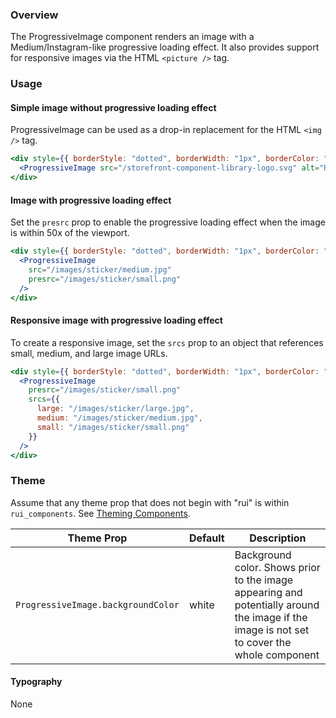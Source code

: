 ### Overview

The ProgressiveImage component renders an image with a Medium/Instagram-like progressive loading effect. It also provides support for responsive images via the HTML `<picture />` tag.

### Usage

#### Simple image without progressive loading effect

ProgressiveImage can be used as a drop-in replacement for the HTML `<img />` tag.

```jsx
<div style={{ borderStyle: "dotted", borderWidth: "1px", borderColor: "#999999", width: 400 }}>
  <ProgressiveImage src="/storefront-component-library-logo.svg" alt="Reaction Storefront Component Library Logo" />
</div>
```

#### Image with progressive loading effect
Set the `presrc` prop to enable the progressive loading effect when the image is within 50x of the viewport.

```jsx
<div style={{ borderStyle: "dotted", borderWidth: "1px", borderColor: "#999999", width: 400 }}>
  <ProgressiveImage
    src="/images/sticker/medium.jpg"
    presrc="/images/sticker/small.png"
  />
</div>
```

#### Responsive image with progressive loading effect
To create a responsive image, set the `srcs` prop to an object that references small, medium, and large image URLs.

```jsx
<div style={{ borderStyle: "dotted", borderWidth: "1px", borderColor: "#999999", width: 400 }}>
  <ProgressiveImage
    presrc="/images/sticker/small.png"
    srcs={{
      large: "/images/sticker/large.jpg",
      medium: "/images/sticker/medium.jpg",
      small: "/images/sticker/small.png"
    }}
  />
</div>
```

### Theme

Assume that any theme prop that does not begin with "rui" is within `rui_components`. See [Theming Components](./#!/Theming%20Components).

| Theme Prop                         | Default     | Description                                                                              |
| ---------------------------------- | ----------- | ---------------------------------------------------------------------------------------- |
| `ProgressiveImage.backgroundColor` | white | Background color. Shows prior to the image appearing and potentially around the image if the image is not set to cover the whole component |

#### Typography

None
